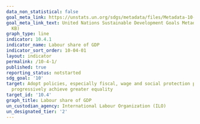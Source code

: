 ```yaml
---
data_non_statistical: false
goal_meta_link: https://unstats.un.org/sdgs/metadata/files/Metadata-10-04-01.pdf
goal_meta_link_text: United Nations Sustainable Development Goals Metadata (PDF 190
  KB)
graph_type: line
indicator: 10.4.1
indicator_name: Labour share of GDP
indicator_sort_order: 10-04-01
layout: indicator
permalink: /10-4-1/
published: true
reporting_status: notstarted
sdg_goal: '10'
target: Adopt policies, especially fiscal, wage and social protection policies, and
  progressively achieve greater equality
target_id: '10.4'
graph_title: Labour share of GDP
un_custodian_agency: International Labour Organization (ILO)
un_designated_tier: '2'
---
```

